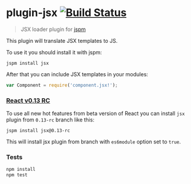 # plugin-jsx [![Build Status](https://travis-ci.org/floatdrop/plugin-jsx.svg)](https://travis-ci.org/floatdrop/plugin-jsx)

> JSX loader plugin for [jspm](https://jspm.io)

This plugin will translate JSX templates to JS.

To use it you should install it with jspm:

```
jspm install jsx
```

After that you can include JSX templates in your modules:

```js
var Component = require('component.jsx!');
```

### [React v0.13 RC](http://facebook.github.io/react/blog/2015/03/03/react-v0.13-rc2.html)

To use all new hot features from beta version of React you can install `jsx` plugin from `0.13-rc` branch like this:

```
jspm install jsx@0.13-rc
```

This will install jsx plugin from branch with `es6module` option set to `true`.

### Tests

```bash
npm install
npm test
```
